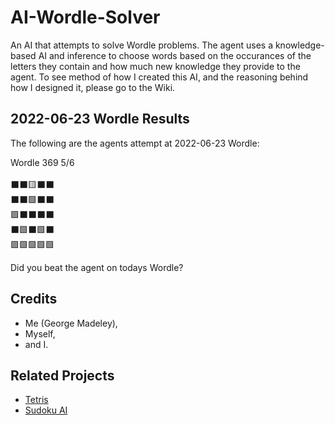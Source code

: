 # AI-Wordle-Solver

An AI that attempts to solve Wordle problems. The agent uses a knowledge-based AI and inference to choose words based on the occurances of the letters they contain and how much new knowledge they provide to the agent. To see method of how I created this AI, and the reasoning behind how I designed it, please go to the Wiki.

## 2022-06-23 Wordle Results

The following are the agents attempt at 2022-06-23 Wordle:

Wordle 369 5/6<br><br>⬛⬛🟨⬛⬛<br>⬛⬛🟩⬛⬛<br>🟩⬛⬛⬛⬛<br>⬛🟩⬛🟩⬛<br>🟩🟩🟩🟩🟩

Did you beat the agent on todays Wordle?

## Credits

- Me (George Madeley),
- Myself,
- and I.

## Related Projects

- [Tetris](https://github.com/George-Madeley/Tetris "A Tetris Game Coded in Python")
- [Sudoku AI](https://github.com/George-Madeley/AI-Sodoku-Solver "An AI to solve Sudoku problems")
